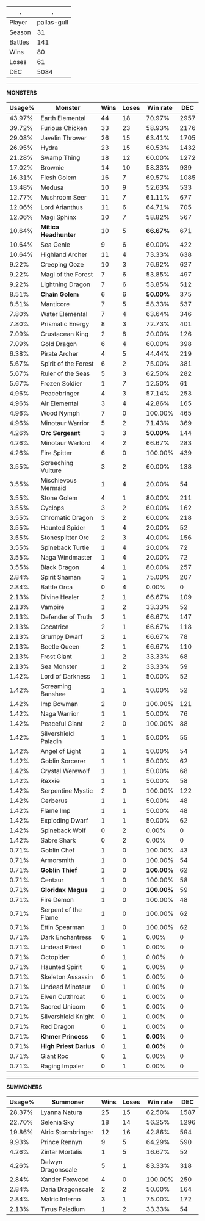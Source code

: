 .|.
|-|-
Player|pallas-gull
Season|31
Battles|141
Wins|80
Loses|61
DEC|5084

---
**MONSTERS**

Usage%|Monster|Wins|Loses|Win rate|DEC|
-|-|-|-|-|-|
43.97%|Earth Elemental|44|18|70.97%|2957|
39.72%|Furious Chicken|33|23|58.93%|2176|
29.08%|Javelin Thrower|26|15|63.41%|1705|
26.95%|Hydra|23|15|60.53%|1432|
21.28%|Swamp Thing|18|12|60.00%|1272|
17.02%|Brownie|14|10|58.33%|939|
16.31%|Flesh Golem|16|7|69.57%|1085|
13.48%|Medusa|10|9|52.63%|533|
12.77%|Mushroom Seer|11|7|61.11%|677|
12.06%|Lord Arianthus|11|6|64.71%|705|
12.06%|Magi Sphinx|10|7|58.82%|567|
10.64%|**Mitica Headhunter**|10|5|**66.67%**|671|
10.64%|Sea Genie|9|6|60.00%|422|
10.64%|Highland Archer|11|4|73.33%|638|
9.22%|Creeping Ooze|10|3|76.92%|627|
9.22%|Magi of the Forest|7|6|53.85%|497|
9.22%|Lightning Dragon|7|6|53.85%|512|
8.51%|**Chain Golem**|6|6|**50.00%**|375|
8.51%|Manticore|7|5|58.33%|537|
7.80%|Water Elemental|7|4|63.64%|346|
7.80%|Prismatic Energy|8|3|72.73%|401|
7.09%|Crustacean King|2|8|20.00%|126|
7.09%|Gold Dragon|6|4|60.00%|398|
6.38%|Pirate Archer|4|5|44.44%|219|
5.67%|Spirit of the Forest|6|2|75.00%|381|
5.67%|Ruler of the Seas|5|3|62.50%|282|
5.67%|Frozen Soldier|1|7|12.50%|61|
4.96%|Peacebringer|4|3|57.14%|253|
4.96%|Air Elemental|3|4|42.86%|165|
4.96%|Wood Nymph|7|0|100.00%|465|
4.96%|Minotaur Warrior|5|2|71.43%|369|
4.26%|**Orc Sergeant**|3|3|**50.00%**|144|
4.26%|Minotaur Warlord|4|2|66.67%|283|
4.26%|Fire Spitter|6|0|100.00%|439|
3.55%|Screeching Vulture|3|2|60.00%|138|
3.55%|Mischievous Mermaid|1|4|20.00%|54|
3.55%|Stone Golem|4|1|80.00%|211|
3.55%|Cyclops|3|2|60.00%|162|
3.55%|Chromatic Dragon|3|2|60.00%|218|
3.55%|Haunted Spider|1|4|20.00%|52|
3.55%|Stonesplitter Orc|2|3|40.00%|156|
3.55%|Spineback Turtle|1|4|20.00%|72|
3.55%|Naga Windmaster|1|4|20.00%|72|
3.55%|Black Dragon|4|1|80.00%|257|
2.84%|Spirit Shaman|3|1|75.00%|207|
2.84%|Battle Orca|0|4|0.00%|0|
2.13%|Divine Healer|2|1|66.67%|109|
2.13%|Vampire|1|2|33.33%|52|
2.13%|Defender of Truth|2|1|66.67%|147|
2.13%|Cocatrice|2|1|66.67%|118|
2.13%|Grumpy Dwarf|2|1|66.67%|78|
2.13%|Beetle Queen|2|1|66.67%|110|
2.13%|Frost Giant|1|2|33.33%|68|
2.13%|Sea Monster|1|2|33.33%|59|
1.42%|Lord of Darkness|1|1|50.00%|52|
1.42%|Screaming Banshee|1|1|50.00%|52|
1.42%|Imp Bowman|2|0|100.00%|121|
1.42%|Naga Warrior|1|1|50.00%|76|
1.42%|Peaceful Giant|2|0|100.00%|88|
1.42%|Silvershield Paladin|1|1|50.00%|55|
1.42%|Angel of Light|1|1|50.00%|54|
1.42%|Goblin Sorcerer|1|1|50.00%|62|
1.42%|Crystal Werewolf|1|1|50.00%|68|
1.42%|Rexxie|1|1|50.00%|58|
1.42%|Serpentine Mystic|2|0|100.00%|122|
1.42%|Cerberus|1|1|50.00%|48|
1.42%|Flame Imp|1|1|50.00%|48|
1.42%|Exploding Dwarf|1|1|50.00%|62|
1.42%|Spineback Wolf|0|2|0.00%|0|
1.42%|Sabre Shark|0|2|0.00%|0|
0.71%|Goblin Chef|1|0|100.00%|43|
0.71%|Armorsmith|1|0|100.00%|54|
0.71%|**Goblin Thief**|1|0|**100.00%**|62|
0.71%|Centaur|1|0|100.00%|58|
0.71%|**Gloridax Magus**|1|0|**100.00%**|59|
0.71%|Fire Demon|1|0|100.00%|48|
0.71%|Serpent of the Flame|1|0|100.00%|62|
0.71%|Ettin Spearman|1|0|100.00%|62|
0.71%|Dark Enchantress|0|1|0.00%|0|
0.71%|Undead Priest|0|1|0.00%|0|
0.71%|Octopider|0|1|0.00%|0|
0.71%|Haunted Spirit|0|1|0.00%|0|
0.71%|Skeleton Assassin|0|1|0.00%|0|
0.71%|Undead Minotaur|0|1|0.00%|0|
0.71%|Elven Cutthroat|0|1|0.00%|0|
0.71%|Sacred Unicorn|0|1|0.00%|0|
0.71%|Silvershield Knight|0|1|0.00%|0|
0.71%|Red Dragon|0|1|0.00%|0|
0.71%|**Khmer Princess**|0|1|**0.00%**|0|
0.71%|**High Priest Darius**|0|1|**0.00%**|0|
0.71%|Giant Roc|0|1|0.00%|0|
0.71%|Raging Impaler|0|1|0.00%|0|

---
**SUMMONERS**

Usage%|Summoner|Wins|Loses|Win rate|DEC|
-|-|-|-|-|-|
28.37%|Lyanna Natura|25|15|62.50%|1587|
22.70%|Selenia Sky|18|14|56.25%|1296|
19.86%|Alric Stormbringer|12|16|42.86%|594|
9.93%|Prince Rennyn|9|5|64.29%|590|
4.26%|Zintar Mortalis|1|5|16.67%|52|
4.26%|Delwyn Dragonscale|5|1|83.33%|318|
2.84%|Xander Foxwood|4|0|100.00%|250|
2.84%|Daria Dragonscale|2|2|50.00%|164|
2.84%|Malric Inferno|3|1|75.00%|172|
2.13%|Tyrus Paladium|1|2|33.33%|54|
